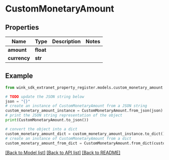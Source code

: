 # CustomMonetaryAmount


## Properties

Name | Type | Description | Notes
------------ | ------------- | ------------- | -------------
**amount** | **float** |  | 
**currency** | **str** |  | 

## Example

```python
from wink_sdk_extranet_property_register.models.custom_monetary_amount import CustomMonetaryAmount

# TODO update the JSON string below
json = "{}"
# create an instance of CustomMonetaryAmount from a JSON string
custom_monetary_amount_instance = CustomMonetaryAmount.from_json(json)
# print the JSON string representation of the object
print(CustomMonetaryAmount.to_json())

# convert the object into a dict
custom_monetary_amount_dict = custom_monetary_amount_instance.to_dict()
# create an instance of CustomMonetaryAmount from a dict
custom_monetary_amount_from_dict = CustomMonetaryAmount.from_dict(custom_monetary_amount_dict)
```
[[Back to Model list]](../README.md#documentation-for-models) [[Back to API list]](../README.md#documentation-for-api-endpoints) [[Back to README]](../README.md)


